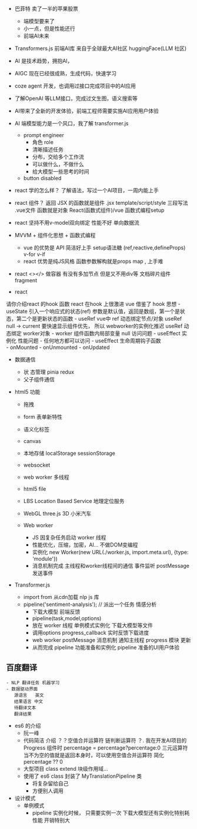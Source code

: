 - 巴菲特 卖了一半的苹果股票
  - 端模型要来了
  - 小一点，但是性能还行
  - 前端AI未来
- Transformers.js 前端AI库
  来自于全球最大AI社区 huggingFace(LLM 社区)
- AI 是技术趋势，拥抱AI，
- AIGC 现在已经很成熟，生成代码，快速学习
- coze agent 开发，也调用过接口完成项目中的AI应用
- 了解OpenAI 等LLM接口，完成过文生图，语义搜索等
- AI带来了全新的开发体验，前端工程师需要实施AI应用用户体验
- AI 端模型能力是一个风口，我了解 transformer.js
    - prompt engineer
        - 角色 role
        - 清晰描述任务
        - 分布，交给多个工作流
        - 可以做什么，不做什么
        - 给大模型一些思考的时间
    - button disabled  

        
- react 学的怎么样？
    了解语法，写过一个AI项目，一周内能上手
- react 组件？
    返回 JSX 的函数就是组件 .jsx
    template/script/style  三段写法 .vue文件
    函数就是对象
    React(函数式组件)/vue 函数式编程setup
- react 坚持不用v-model双向绑定 性能不好  单向数据流
- MVVM  + 组件化思想 + 函数式编程
    - vue 的优势是 API 简洁好上手 setup语法糖 (ref,reactive,defineProps)
     v-for v-if 
    - react 优势是纯JS风格  函数参数解构就是props   map , 上手难
- react <></>
    做容器 有没有多加节点
    但是又不用div等
    文档碎片组件 fragment

- react

请你介绍react 的hook 函数 
    react 在hook 上很激进  vue 借鉴了 hook 思想 
    - useState  引入一个响应式的状态(ref)
        参数是默认值，返回是数组，第一个是状态，第二个是更新状态的函数
    - useRef
        vue中  ref 动态绑定节点/对象
        useRef  null -> current
        要快速显示组件优先， 所以 webworker的实例化推迟  useRef 动态绑定
        worker对象
        - worker  组件函数内局部变量  null 访问问题
        - useEffect  实例化  性能问题
        - 任何地方都可以访问
    - useEffect
        生命周期钩子函数    
          - onMounted
          - onUnmounted
          - onUpdated
        
- 数据通信
    - 状 态管理 pinia redux
    - 父子组件通信

- html5 功能
    - 拖拽
    - form 表单新特性
    - 语义化标签
    - canvas
    - 本地存储 localStorage sessionStorage
    - websocket
    - web worker  多线程
    - html5 file
    - LBS Location Based Service 地理定位服务
    - WebGL  three.js 3D 小米汽车
    
    - Web worker
        - JS 因复杂任务启动 worker 线程
        - 性能优化，压缩，加密，AI...   不做DOM变编程
        - 实例化 new Worker(new URL(./worker.js, import.meta.url), {type: 'module'})
        - 消息机制完成  主线程和worker线程间的通信
           事件监听
           postMessage 发送事件

- Transformer.js
    - import from 从cdn加载 nlp js 库
    - pipeline('sentiment-analysis');  // 派出一个任务 情感分析  
        - 下载大模型    前端反馈
        - pipeline(task,model,options)
        - 放在 worker 线程 单例模式实例化 下载大模型等文件
        - 调用options progress_callback  实时反馈下载进度
        - web worker postMessage 消息机制 通知主线程
            progress 模块   更新
        - 从而完成 pipeline 功能准备和实例化 pipeline 准备的UI用户体验  
         


## 百度翻译
    - NLP 翻译任务 机器学习 
    - 数据驱动界面
       源语言   英文
       结果语言 中文
       待翻译文本
       翻译结果


- es6 的介绍
    - 阮一峰    
    - 代码简洁
        介绍 ？？空值合并运算符 
        链判断运算符 ？.
      我在开发AI项目的Progress 组件时
      percentage = percentage?percentage:0 三元运算符
      当不为空的值就是返回本身时，可以使用空值合并运算符  简化
      percentage ?? 0
    - 大型项目
        class extend  块级作用域...
    - 使用了 es6 class 封装了 MyTranslationPipeline 类  
        - 将复杂留给自己
        - 方便别人调用
- 设计模式
    - 单例模式
        - pipeline 实例化时候， 只需要实例一次 下载大模型还有实例化特别耗性能
        开销特别大
